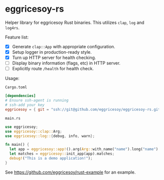 # eggricesoy-rs

Helper library for eggricesoy Rust binaries. This utilizes `clap`, `log` and
`log4rs`.

Feature list:

- [x] Generate `clap::App` with appropriate configuration.
- [x] Setup logger in production-ready style.
- [x] Turn up HTTP server for health checking.
- [ ] Display binary information (flags, etc) in HTTP server.
- [ ] Explicitly route `/health` for health check.

Usage:

`Cargo.toml`

```toml
[dependencies]
# Ensure ssh-agent is running
# ssh-add your key
eggricesoy = { git = "ssh://git@github.com/eggricesoy/eggricesoy-rs.git", tag = "1.2.0" }
```

`main.rs`

```rs
use eggricesoy;
use eggricesoy::clap::Arg;
use eggricesoy::log::{debug, info, warn};

fn main() {
  let app = eggricesoy::app!().arg(Arg::with_name("name").long("name").takes_value(true));
  let matches = eggricesoy::init_app(app).matches;
  debug!("This is a demo application!");
}
```

See https://github.com/eggricesoy/rust-example for an example.
